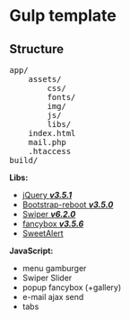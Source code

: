 # Gulp template

## Structure

<pre>
app/
    assets/
        css/
        fonts/
        img/
        js/
        libs/
    index.html
    mail.php
    .htaccess
build/
</pre>

<b>Libs:</b>

<ul>
    <li><a href="https://jquery.com/download/" target="_blank">jQuery <b><i>v3.5.1</i></b></a></li>
    <li><a href="https://getbootstrap.com/" target="_blank">Bootstrap-reboot <b><i>v3.5.0</i></b></a></li>
    <li><a href="https://swiperjs.com/demos/" target="_blank">Swiper <b><i>v6.2.0</i></b></a></li>
    <li><a href="https://fancyapps.com/fancybox/3/" target="_blank">fancybox <b><i>v3.5.6</i></b></a></li>
    <li><a href="https://sweetalert.js.org/guides/" target="_blank">SweetAlert</a></li>
 </ul>

<b>JavaScript:</b>

<ul>
    <li>menu gamburger</li>
    <li>Swiper Slider</li>
    <li>popup fancybox (+gallery)</li>
    <li>e-mail ajax send</li>
    <li>tabs</li>
</ul>
